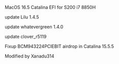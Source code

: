 MacOS 16.5 Catalina EFI  for S200 i7 8850H 

update Lilu 1.4.5  

update whatevergreen 1.4.0  

update clover_r5119  

Fixup BCM943224PCIEBIT airdrop in Catalina 15.5.5  

Modified by Xanadu314
